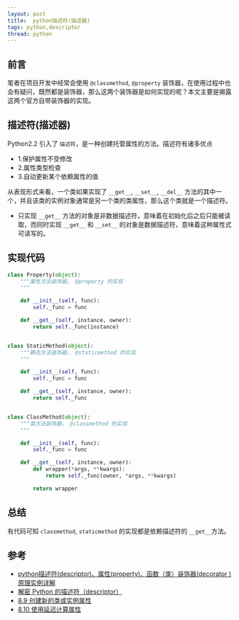 ```yaml
---
layout: post
title:  python描述符(描述器)
tags: python,descriptor
thread: python
---
```

## 前言

笔者在项目开发中经常会使用 `@classmethod`, `@property` 装饰器，在使用过程中也会有疑问，既然都是装饰器，那么这两个装饰器是如何实现的呢？本文主要是揭露这两个官方自带装饰器的实现。

## 描述符(描述器)

Python2.2 引入了 `描述符`，是一种创建托管属性的方法。描述符有诸多优点

* 1.保护属性不受修改
* 2.属性类型检查
* 3.自动更新某个依赖属性的值

从表现形式来看，一个类如果实现了 `__get__`, `__set__`, `__del__` 方法的其中一个，并且该类的实例对象通常是另一个类的类属性，那么这个类就是一个描述符。

* 只实现 `__get__` 方法的对象是非数据描述符，意味着在初始化后之后只能被读取，而同时实现 `__get__` 和 `__set__` 的对象是数据描述符，意味着这种属性式可读写的。

## 实现代码

```python
class Property(object):
    """属性方法装饰器， @property 的实现
    """

    def __init__(self, func):
        self._func = func

    def __get__(self, instance, owner):
        return self._func(instance)


class StaticMethod(object):
    """静态方法装饰器， @staticmethod 的实现
    """

    def __init__(self, func):
        self._func = func

    def __get__(self, instance, owner):
        return self._func


class ClassMethod(object):
    """类方法装饰器， @classmethod 的实现
    """

    def __init__(self, func):
        self._func = func

    def __get__(self, instance, owner):
        def wrapper(*args, **kwargs):
            return self._func(owner, *args, **kwargs)

        return wrapper
```

## 总结

有代码可知 `classmethod`, `staticmethod` 的实现都是依赖描述符的 `__get__`方法。

## 参考

* [python描述符(descriptor)、属性(property)、函数（类）装饰器(decorator )原理实例详解](https://www.cnblogs.com/chenyangyao/p/python_descriptor.html)
* [解密 Python 的描述符（descriptor）](http://python.jobbole.com/81899/)
* [8.9 创建新的类或实例属性](https://python3-cookbook.readthedocs.io/zh_CN/latest/c08/p09_create_new_kind_of_class_or_instance_attribute.html?highlight=__get__)
* [8.10 使用延迟计算属性](https://python3-cookbook.readthedocs.io/zh_CN/latest/c08/p10_using_lazily_computed_properties.html?highlight=__get__)
